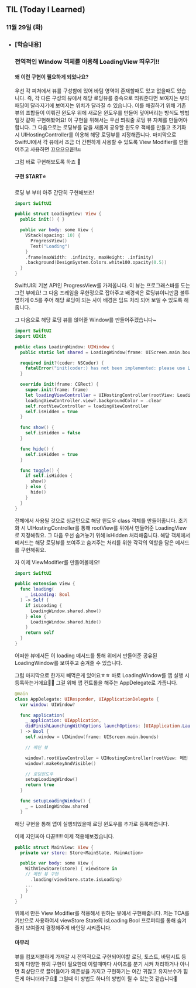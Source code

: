 ## TIL (Today I Learned)

### 11월 29일 (화)   

- ### [학습내용] 
  ### 전역적인 Window 객체를 이용해 LoadingView 띄우기!!      
    #### 왜 이런 구현이 필요하게 되었나요?

    우선 각 피쳐에서 뷰를 구성함에 있어 바텀 영역이 존재할때도 있고 없을때도 있습니다.
    즉, 각 다른 구성의 뷰에서 해당 로딩뷰를 종속으로 띄워준다면 보여지는 뷰의 패딩이 달라지기에 보여지는 위치가 달라질 수 있습니다.
    이를 해결하기 위해 기존 뷰의 조합들이 이뤄진 윈도우 위에 새로운 윈도우를 만들어 덮어버리는 방식도 방법일것 같아 구현해봤어요!
    이 구현을 위해서는 우선 띄워줄 로딩 뷰 자체를 만들어야 합니다.
    그 다음으로는 로딩뷰를 담을 새롭게 공유할 윈도우 객체를 만들고 초기화 시 UIHostingController를 이용해 해당 로딩뷰를 지정해줍니다.
    마지막으로 SwiftUI에서 각 뷰에서 조금 더 간편하게 사용할 수 있도록 View Modifier를 만들어주고 사용하면 끄으으으읕!!🔚

    그럼 바로 구현해보도록 하죠 🙌
    #### 구현 START⭐️

    로딩 뷰 부터 아주 간단히 구현해보죠!
    ```swift
    import SwiftUI

    public struct LoadingView: View {
      public init() { }

      public var body: some View {
        VStack(spacing: 10) {
          ProgressView()
          Text("Loading")
        }
        .frame(maxWidth: .infinity, maxHeight: .infinity)
        .background(DesignSystem.Colors.white100.opacity(0.5))
      }
    }
    ```
    SwiftUI의 기본 API인 ProgressView를 가져옵니다.
    이 뷰는 프로그래스바를 도는 그런 뷰에요!
    그 다음 프레임을 무한정으로 잡아주고 배경색은 로딩뷰이니만큼 불투명하게 0.5를 주어 해당 로딩이 되는 사이 배경은 딤드 처리 되어 보일 수 있도록 해줍니다.

    그 다음으로 해당 로딩 뷰를 얹어줄 Window를 만들어주겠습니다~
    ```swift
    import SwiftUI
    import UIKit

    public class LoadingWindow: UIWindow {
      public static let shared = LoadingWindow(frame: UIScreen.main.bounds)

      required init?(coder: NSCoder) {
        fatalError("init(coder:) has not been implemented: please use LoadingWindow.shared")
      }

      override init(frame: CGRect) {
        super.init(frame: frame)
        let loadingViewController = UIHostingController(rootView: LoadingView())
        loadingViewController.view?.backgroundColor = .clear
        self.rootViewController = loadingViewController
        self.isHidden = true
      }

      func show() {
        self.isHidden = false
      }

      func hide() {
        self.isHidden = true
      }

      func toggle() {
        if self.isHidden {
          show()
        } else {
          hide()
        }
      }
    }
    ```
    전체에서 사용될 것으로 싱글턴으로 해당 윈도우 class 객체를 만들어줍니다.
    초기화 시 UIHostingController를 통해 rootView를 위에서 만들어준 LoadingView로 지정해줘요.
    그 다음 우선 숨겨놓기 위해 isHidden 처리해줍니다.
    해당 객체에서 메서드는 해당 로딩뷰를 보여주고 숨겨주는 처리를 위한 각각의 역할을 담은 메서드를 구현해줘요.

    자 이제 ViewModifier를 만들어볼께요!
    ```swift
    import SwiftUI

    public extension View {
      func loading(
        _ isLoading: Bool
      ) -> Self {
        if isLoading {
          LoadingWindow.shared.show()
        } else {
          LoadingWindow.shared.hide()
        }
        return self
      }
    }
    ```
    어떠한 뷰에서든 이 loading 메서드를 통해 위에서 만들어준 공유된 LoadingWindow를 보여주고 숨겨줄 수 있습니다.

    그럼 마지막으로 한가지 빼먹은게 있어요ㅎㅎ
    바로 LoadingWindow를 앱 실행 시 등록하는거에요🙋🏻
    그걸 위해 앱 컨트롤을 해주는 AppDelegate로 가줍니다.
    ```swift
    @main
    class AppDelegate: UIResponder, UIApplicationDelegate {
      var window: UIWindow?

      func application(
        _ application: UIApplication,
        didFinishLaunchingWithOptions launchOptions: [UIApplication.LaunchOptionsKey: Any]?
      ) -> Bool {
        self.window = UIWindow(frame: UIScreen.main.bounds)

        // 메인 뷰

        window?.rootViewController = UIHostingController(rootView: 메인 뷰)
        window?.makeKeyAndVisible()

        // 로딩윈도우
        setupLoadingWindow()
        return true
      }

      func setupLoadingWindow() {
        _ = LoadingWindow.shared
      }
    ```
    해당 구현을 통해 앱이 실행되었을때 로딩 윈도우를 추가로 등록해줍니다.

    이제 지인짜아 다끝!!!!!
    이제 적용해보겠습니다.
    ```swift
    public struct MainView: View {
      private var store: Store<MainState, MainAction>

      public var body: some View {
        WithViewStore(store) { viewStore in
        // 메인 뷰 구현
          .loading(viewStore.state.isLoading)
        ...
        }
      }
    }
    ```
    위에서 만든 View Modifier를 적용해서 원하는 뷰에서 구현해줍니다.
    저는 TCA를 기반으로 사용하여서 viewStore State의 isLoading Bool 프로퍼티를 통해 숨겨줄지 보여줄지 결정해주게 바인딩 시켜줍니다.


    #### 마무리

    뷰를 컴포저블하게 가져갈 시 전역적으로 구현되어야할 로딩, 토스트, 바텀시트 등 되게 다양한 뷰의 구현이 필요한데 이럴때마다 사이즈를 분기 시켜 처리하거나 아니면 최상단으로 끌어들여가 의존성을 가지고 구현하기는 여간 귀찮고 유지보수가 힘든게 아니더라구요🥲
    그럴때 이 방법도 하나의 방법이 될 수 있는것 같습니다🙌


